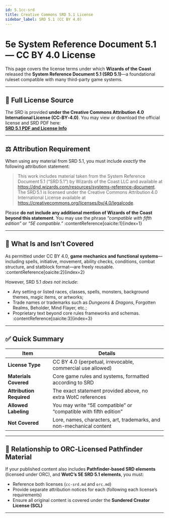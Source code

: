 ```yaml
---
id: 5.1cc-srd
title: Creative Commons SRD 5.1 License
sidebar_label: SRD 5.1 (CC BY 4.0)
---
```


# 5e System Reference Document 5.1 — CC BY 4.0 License

This page covers the license terms under which **Wizards of the Coast** released the **System Reference Document 5.1 (SRD 5.1)**—a foundational ruleset compatible with many third-party game systems.

---

## 📜 Full License Source

The SRD is provided **under the Creative Commons Attribution 4.0 International License (CC‑BY‑4.0)**. You may view or download the official license and SRD PDF here:  
**[SRD 5.1 PDF and License Info](https://dnd.wizards.com/resources/systems-reference-document)**

---

## ⚖️ Attribution Requirement

When using any material from SRD 5.1, you must include *exactly* the following attribution statement:

> This work includes material taken from the System Reference Document 5.1 (“SRD 5.1”) by Wizards of the Coast LLC and available at https://dnd.wizards.com/resources/systems-reference-document. The SRD 5.1 is licensed under the Creative Commons Attribution 4.0 International License available at https://creativecommons.org/licenses/by/4.0/legalcode.

Please **do not include any additional mention of Wizards of the Coast beyond this statement**. You may use the phrase *“compatible with fifth edition”* or *“5E compatible.”* :contentReference[oaicite:1]{index=1}

---

## 🧩 What Is and Isn’t Covered

As permitted under CC BY 4.0, **game mechanics and functional systems**—including spells, initiative, movement, ability checks, conditions, combat structure, and statblock format—are freely reusable. :contentReference[oaicite:2]{index=2}

However, SRD 5.1 *does not include*:

- Any setting or listed races, classes, spells, monsters, background themes, magic items, or artworks;
- Trade names or trademarks such as *Dungeons & Dragons*, Forgotten Realms, Beholder, Mind Flayer, etc.;
- Proprietary text beyond core rules frameworks and schemas. :contentReference[oaicite:3]{index=3}

---

## ✅ Quick Summary

| Item                     | Details |
|--------------------------|---------|
| **License Type**         | CC BY 4.0 (perpetual, irrevocable, commercial use allowed) |
| **Materials Covered**    | Core game rules and systems, formatted according to SRD |
| **Attribution Required** | The exact statement provided above, no extra WotC references |
| **Allowed Labeling**     | You may write “5E compatible” or “compatible with fifth edition” |
| **Not Covered**          | Lore, names, characters, art, trademarks, and non-mechanical content |

---

## 🧵 Relationship to ORC‑Licensed Pathfinder Material

If your published content also includes **Pathfinder-based SRD elements** (licensed under ORC), and **WotC’s 5E SRD 5.1 elements**, you must:

- Reference both licenses (`cc-srd.md` and `orc.md`)
- Provide separate attribution notices for each (following each license’s requirements)
- Ensure all original content is covered under the **Sundered Creator License (SCL)**

---
